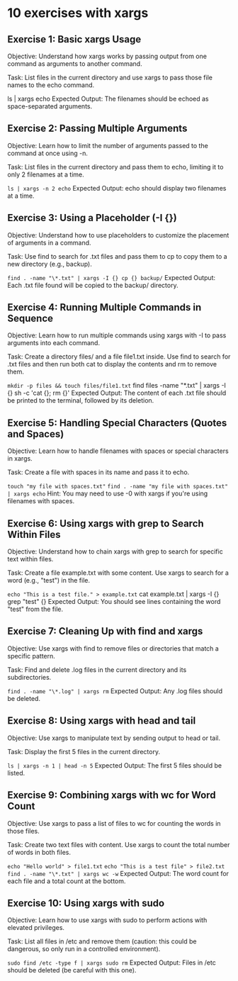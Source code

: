 # 10 exercises with xargs

## Exercise 1: Basic xargs Usage

Objective: Understand how xargs works by passing output from one command as arguments to another command.

Task: List files in the current directory and use xargs to pass those file names to the echo command.

ls | xargs echo
Expected Output: The filenames should be echoed as space-separated arguments.

## Exercise 2: Passing Multiple Arguments

Objective: Learn how to limit the number of arguments passed to the command at once using -n.

Task: List files in the current directory and pass them to echo, limiting it to only 2 filenames at a time.

`ls | xargs -n 2 echo`
Expected Output: echo should display two filenames at a time.

## Exercise 3: Using a Placeholder (-I {})

Objective: Understand how to use placeholders to customize the placement of arguments in a command.

Task: Use find to search for .txt files and pass them to cp to copy them to a new directory (e.g., backup).

`find . -name "\*.txt" | xargs -I {} cp {} backup/`
Expected Output: Each .txt file found will be copied to the backup/ directory.

## Exercise 4: Running Multiple Commands in Sequence

Objective: Learn how to run multiple commands using xargs with -I to pass arguments into each command.

Task: Create a directory files/ and a file file1.txt inside. Use find to search for .txt files and then run both cat to display the contents and rm to remove them.

`mkdir -p files && touch files/file1.txt`
find files -name "\*.txt" | xargs -I {} sh -c 'cat {}; rm {}'
Expected Output: The content of each .txt file should be printed to the terminal, followed by its deletion.

## Exercise 5: Handling Special Characters (Quotes and Spaces)

Objective: Learn how to handle filenames with spaces or special characters in xargs.

Task: Create a file with spaces in its name and pass it to echo.

`touch "my file with spaces.txt"`
`find . -name "my file with spaces.txt" | xargs echo`
Hint: You may need to use -0 with xargs if you're using filenames with spaces.

## Exercise 6: Using xargs with grep to Search Within Files

Objective: Understand how to chain xargs with grep to search for specific text within files.

Task: Create a file example.txt with some content. Use xargs to search for a word (e.g., "test") in the file.

`echo "This is a test file." > example.txt`
cat example.txt | xargs -I {} grep "test" {}
Expected Output: You should see lines containing the word "test" from the file.

## Exercise 7: Cleaning Up with find and xargs

Objective: Use xargs with find to remove files or directories that match a specific pattern.

Task: Find and delete .log files in the current directory and its subdirectories.

`find . -name "\*.log" | xargs rm`
Expected Output: Any .log files should be deleted.

## Exercise 8: Using xargs with head and tail

Objective: Use xargs to manipulate text by sending output to head or tail.

Task: Display the first 5 files in the current directory.

`ls | xargs -n 1 | head -n 5`
Expected Output: The first 5 files should be listed.

## Exercise 9: Combining xargs with wc for Word Count

Objective: Use xargs to pass a list of files to wc for counting the words in those files.

Task: Create two text files with content. Use xargs to count the total number of words in both files.

`echo "Hello world" > file1.txt`
`echo "This is a test file" > file2.txt`
`find . -name "\*.txt" | xargs wc -w`
Expected Output: The word count for each file and a total count at the bottom.

## Exercise 10: Using xargs with sudo

Objective: Learn how to use xargs with sudo to perform actions with elevated privileges.

Task: List all files in /etc and remove them (caution: this could be dangerous, so only run in a controlled environment).

`sudo find /etc -type f | xargs sudo rm`
Expected Output: Files in /etc should be deleted (be careful with this one).
